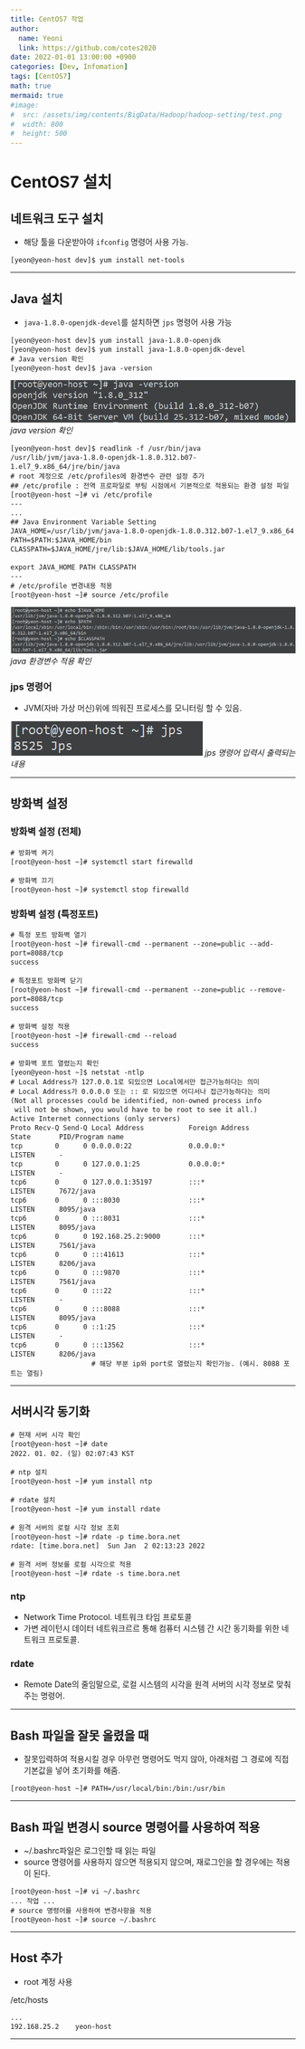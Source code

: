```yaml
---
title: CentOS7 작업
author:
  name: Yeoni
  link: https://github.com/cotes2020
date: 2022-01-01 13:00:00 +0900
categories: [Dev, Infomation]
tags: [CentOS7]
math: true
mermaid: true
#image:
#  src: /assets/img/contents/BigData/Hadoop/hadoop-setting/test.png
#  width: 800
#  height: 500
---
```



# CentOS7 설치

## 네트워크 도구 설치
- 해당 툴을 다운받아야 `ifconfig` 명령어 사용 가능.


```shell
[yeon@yeon-host dev]$ yum install net-tools
```
---
## Java 설치
- `java-1.8.0-openjdk-devel`를 설치하면 `jps` 명령어 사용 가능


```shell
[yeon@yeon-host dev]$ yum install java-1.8.0-openjdk
[yeon@yeon-host dev]$ yum install java-1.8.0-openjdk-devel
# Java version 확인
[yeon@yeon-host dev]$ java -version
```

![Desktop View](/assets/img/contents/Dev/Infomation/centos-setting/java-version1.png)
_java version 확인_

```shell
[yeon@yeon-host dev]$ readlink -f /usr/bin/java
/usr/lib/jvm/java-1.8.0-openjdk-1.8.0.312.b07-1.el7_9.x86_64/jre/bin/java
# root 계정으로 /etc/profiles에 환경변수 관련 설정 추가
## /etc/profile : 전역 프로파일로 부팅 시점에서 기본적으로 적용되는 환경 설정 파일
[root@yeon-host ~]# vi /etc/profile
---
...
## Java Environment Variable Setting
JAVA_HOME=/usr/lib/jvm/java-1.8.0-openjdk-1.8.0.312.b07-1.el7_9.x86_64
PATH=$PATH:$JAVA_HOME/bin
CLASSPATH=$JAVA_HOME/jre/lib:$JAVA_HOME/lib/tools.jar

export JAVA_HOME PATH CLASSPATH
---
# /etc/profile 변경내용 적용
[root@yeon-host ~]# source /etc/profile
```

![Desktop View](/assets/img/contents/Dev/Infomation/centos-setting/java-environment1.png)
_java 환경변수 적용 확인_


### jps 명령어
- JVM(자바 가상 머신)위에 띄워진 프로세스를 모니터링 할 수 있음.

![Desktop View](/assets/img/contents/Dev/Infomation/centos-setting/jps1.png)
_jps 명령어 입력시 출력되는 내용_


---

## 방화벽 설정

### 방화벽 설정 (전체)
```shell
# 방화벽 켜기
[root@yeon-host ~]# systemctl start firewalld

# 방화벽 끄기
[root@yeon-host ~]# systemctl stop firewalld
```

### 방화벽 설정 (특정포트)
```shell
# 특정 포트 방화벽 열기
[root@yeon-host ~]# firewall-cmd --permanent --zone=public --add-port=8088/tcp
success

# 특정포트 방화벽 닫기
[root@yeon-host ~]# firewall-cmd --permanent --zone=public --remove-port=8088/tcp
success

# 방화벽 설정 적용
[root@yeon-host ~]# firewall-cmd --reload
success

# 방화벽 포트 열렸는지 확인
[yeon@yeon-host ~]$ netstat -ntlp
# Local Address가 127.0.0.1로 되있으면 Local에서만 접근가능하다는 의미
# Local Address가 0.0.0.0 또는 :: 로 되있으면 어디서나 접근가능하다는 의미
(Not all processes could be identified, non-owned process info
 will not be shown, you would have to be root to see it all.)
Active Internet connections (only servers)
Proto Recv-Q Send-Q Local Address           Foreign Address         State       PID/Program name
tcp        0      0 0.0.0.0:22              0.0.0.0:*               LISTEN      -
tcp        0      0 127.0.0.1:25            0.0.0.0:*               LISTEN      -
tcp6       0      0 127.0.0.1:35197         :::*                    LISTEN      7672/java
tcp6       0      0 :::8030                 :::*                    LISTEN      8095/java
tcp6       0      0 :::8031                 :::*                    LISTEN      8095/java
tcp6       0      0 192.168.25.2:9000       :::*                    LISTEN      7561/java
tcp6       0      0 :::41613                :::*                    LISTEN      8206/java
tcp6       0      0 :::9870                 :::*                    LISTEN      7561/java
tcp6       0      0 :::22                   :::*                    LISTEN      -
tcp6       0      0 :::8088                 :::*                    LISTEN      8095/java
tcp6       0      0 ::1:25                  :::*                    LISTEN      -
tcp6       0      0 :::13562                :::*                    LISTEN      8206/java
                    # 해당 부분 ip와 port로 열렸는지 확인가능. (예시. 8088 포트는 열림)
```
---
## 서버시각 동기화
```shell
# 현재 서버 시각 확인
[root@yeon-host ~]# date
2022. 01. 02. (일) 02:07:43 KST

# ntp 설치
[root@yeon-host ~]# yum install ntp

# rdate 설치
[root@yeon-host ~]# yum install rdate

# 원격 서버의 로컬 시각 정보 조회
[root@yeon-host ~]# rdate -p time.bora.net
rdate: [time.bora.net]  Sun Jan  2 02:13:23 2022

# 원격 서버 정보를 로컬 시각으로 적용
[root@yeon-host ~]# rdate -s time.bora.net
```

### ntp
- Network Time Protocol. 네트워크 타임 프로토콜
- 가변 레이턴시 데이터 네트워크르르 통해 컴퓨터 시스템 간 시간 동기화를 위한 네트워크 프로토콜.

### rdate
- Remote Date의 줄임말으로,  로컬 시스템의 시각을 원격 서버의 시각 정보로 맞춰주는 명령어.

---
## Bash 파일을 잘못 올렸을 때
- 잘못입력하여 적용시킬 경우 아무런 명령어도 먹지 않아, 아래처럼 그 경로에 직접 기본값을 넣어 초기화를 해줌.

```shell
[root@yeon-host ~]# PATH=/usr/local/bin:/bin:/usr/bin
```
---
## Bash 파일 변경시 source 명령어를 사용하여 적용
- ~/.bashrc파일은 로그인할 때 읽는 파일
- source 명령어를 사용하지 않으면 적용되지 않으며, 재로그인을 할 경우에는 적용이 된다.

```shell
[root@yeon-host ~]# vi ~/.bashrc
... 작업 ...
# source 명령어를 사용하여 변경사항을 적용
[root@yeon-host ~]# source ~/.bashrc
```
---
## Host 추가
- root 계정 사용

/etc/hosts
```shell
...
192.168.25.2    yeon-host
```
---
